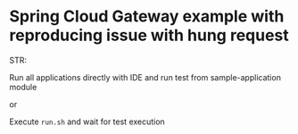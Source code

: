 # Spring Cloud Gateway example with reproducing issue with hung request

STR:

Run all applications directly with IDE and run test from sample-application module

or

Execute ```run.sh``` and wait for test execution
